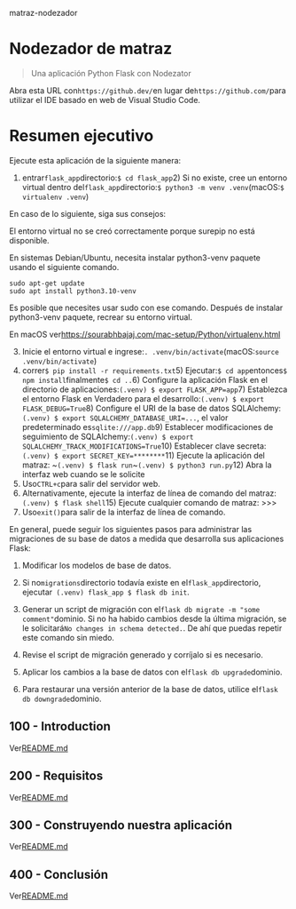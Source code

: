 matraz-nodezador

# Nodezador de matraz

> Una aplicación Python Flask con Nodezator

Abra esta URL con`https://github.dev/`en lugar de`https://github.com/`para utilizar el IDE basado en web de Visual Studio Code.

# Resumen ejecutivo

Ejecute esta aplicación de la siguiente manera:

1) entrar`flask_app`directorio:`$ cd flask_app`2) Si no existe, cree un entorno virtual dentro del`flask_app`directorio:`$ python3 -m venv .venv`(macOS:`$ virtualenv .venv`)

En caso de lo siguiente, siga sus consejos:

El entorno virtual no se creó correctamente porque surepip no está
disponible.

En sistemas Debian/Ubuntu, necesita instalar python3-venv
paquete usando el siguiente comando.

    sudo apt-get update
    sudo apt install python3.10-venv

Es posible que necesites usar sudo con ese comando.  Después de instalar python3-venv
paquete, recrear su entorno virtual.

En macOS ver<https://sourabhbajaj.com/mac-setup/Python/virtualenv.html>

3) Inicie el entorno virtual e ingrese:`. .venv/bin/activate`(macOS:`source .venv/bin/activate`)
4) correr`$ pip install -r requirements.txt`5) Ejecutar:`$ cd app`entonces`$ npm install`finalmente`$ cd ..`6) Configure la aplicación Flask en el directorio de aplicaciones:`(.venv) $ export FLASK_APP=app`7) Establezca el entorno Flask en Verdadero para el desarrollo:`(.venv) $ export FLASK_DEBUG=True`8) Configure el URI de la base de datos SQLAlchemy:`(.venv) $ export SQLALCHEMY_DATABASE_URI=...`, el valor predeterminado es`sqlite:///app.db`9) Establecer modificaciones de seguimiento de SQLAlchemy:`(.venv) $ export SQLALCHEMY_TRACK_MODIFICATIONS=True`10) Establecer clave secreta:`(.venv) $ export SECRET_KEY=********`11) Ejecute la aplicación del matraz: ~`(.venv) $ flask run`~`(.venv) $ python3 run.py`12) Abra la interfaz web cuando se le solicite
13) Uso`CTRL+c`para salir del servidor web.
14) Alternativamente, ejecute la interfaz de línea de comando del matraz:`(.venv) $ flask shell`15) Ejecute cualquier comando de matraz: >>>
16) Uso`exit()`para salir de la interfaz de línea de comando.

En general, puede seguir los siguientes pasos para administrar las migraciones de su base de datos a medida que desarrolla sus aplicaciones Flask:

1) Modificar los modelos de base de datos.

2) Si no`migrations`directorio todavía existe en el`flask_app`directorio, ejecutar` (.venv) flask_app $ flask db init`.

3) Generar un script de migración con el`flask db migrate -m "some comment"`dominio. Si no ha habido cambios desde la última migración, se le solicitará`No changes in schema detected.`. De ahí que puedas repetir este comando sin miedo.

4) Revise el script de migración generado y corríjalo si es necesario.

5) Aplicar los cambios a la base de datos con el`flask db upgrade`dominio.

6) Para restaurar una versión anterior de la base de datos, utilice el`flask db downgrade`dominio.

## 100 - Introduction

Ver[README.md](./100/README.md)

## 200 - Requisitos

Ver[README.md](./200/README.md)

## 300 - Construyendo nuestra aplicación

Ver[README.md](./300/README.md)

## 400 - Conclusión

Ver[README.md](./400/README.md)
